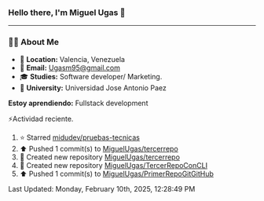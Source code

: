 ### **Hello there, I'm Miguel Ugas 👋**

---

### 🧑‍💻 **About Me**

- 📍 **Location:** Valencia, Venezuela  
- 📧 **Email:** Ugasm95@gmail.com
- 🎓 **Studies:** Software developer/ Marketing.
- 🏫 **University:**  Universidad Jose Antonio Paez

**Estoy aprendiendo:** Fullstack development

⚡Actividad reciente.
<!--RECENT_ACTIVITY:start-->
1. ⭐ Starred [midudev/pruebas-tecnicas](https://github.com/midudev/pruebas-tecnicas)<br>
2. ⬆️ Pushed 1 commit(s) to [MiguelUgas/tercerrepo](https://github.com/MiguelUgas/tercerrepo)<br>
3. 📔 Created new repository [MiguelUgas/tercerrepo](https://github.com/MiguelUgas/tercerrepo)<br>
4. 📔 Created new repository [MiguelUgas/TercerRepoConCLI](https://github.com/MiguelUgas/TercerRepoConCLI)<br>
5. ⬆️ Pushed 1 commit(s) to [MiguelUgas/PrimerRepoGitGitHub](https://github.com/MiguelUgas/PrimerRepoGitGitHub)<br>
<!--RECENT_ACTIVITY:end-->
<!--RECENT_ACTIVITY:last_update-->
Last Updated: Monday, February 10th, 2025, 12:28:49 PM
<!--RECENT_ACTIVITY:last_update_end-->
